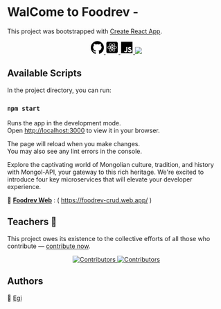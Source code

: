 # WalCome to Foodrev -

This project was bootstrapped with [Create React App](https://github.com/facebook/create-react-app).

<p align="center">
  <a href="https://github.com/EegiiSte/FoodRev">
    <img src="./src/images/download.png
    " alt="Tests"
    width="30px"
      height="30px">
    <img src="./src/images/images.png
    " alt="Tests"
    width="30px"
      height="30px">
    <img src="./src/images/images (1).png
    " alt="Tests"
    width="30px"
      height="30px">
  </a>
  <a href="https://foodrev-crud.web.app//">
    <img src="https://firebasestorage.googleapis.com/v0/b/foodrev-crud.appspot.com/o/Screen%20Shot%202023-11-13%20at%2019.40.10.png?alt=media&token=1b643fdc-93ca-4b5e-8665-219a721427f2">
  </a>
  
</p>

## Available Scripts

In the project directory, you can run:

### `npm start`

Runs the app in the development mode.\
Open [http://localhost:3000](http://localhost:3000) to view it in your browser.

The page will reload when you make changes.\
You may also see any lint errors in the console.

Explore the captivating world of Mongolian culture, tradition, and history with Mongol-API, your gateway to this rich heritage. We're excited to introduce four key microservices that will elevate your developer experience.

🔗 [**Foodrev Web**](https://foodrev-crud.web.app) : ( https://foodrev-crud.web.app/ )

## **Teachers** 📝

This project owes its existence to the collective efforts of all those who contribute — [contribute now](CONTRIBUTING.md).

<div align="center">
  <a href="https://github.com/TRIE-Tech/mongol-api/graphs/contributors">
  <img src="https://scontent-sea1-1.xx.fbcdn.net/v/t1.18169-9/1012330_589064904457832_88542895_n.jpg?_nc_cat=101&ccb=1-7&_nc_sid=7a1959&_nc_ohc=Tb9VCMVNIaUAX_ZF90L&_nc_ht=scontent-sea1-1.xx&oh=00_AfCVnA6LZirQ9c_S-wjiXxbPQvzSswuTFbB0qXrZh5JJeQ&oe=6562CC4D"
      alt="Contributors"
      width="100px"
      height="100px" />
  <img src="https://avatars.githubusercontent.com/u/91991743?v=4"
      alt="Contributors"
      width="100px"
      height="100px" />

  </a>
</div>

## Authors

🎨 [Egi](https://github.com/EegiiSte)
